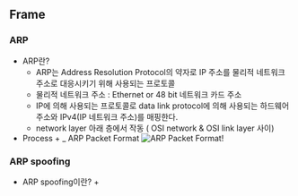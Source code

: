 ##  Frame
### ARP
 - ARP란?
   + ARP는 Address Resolution Protocol의 약자로 IP 주소를 물리적 네트워크 주소로 대응시키기 위해 사용되는 프로토콜
   + 물리적 네트워크 주소 : Ethernet or 48 bit 네트워크 카드 주소
   + IP에 의해 사용되는 프로토콜로 data link protocol에 의해 사용되는 하드웨어 주소와 IPv4(IP 네트워크 주소)를 매핑한다.
   + network layer 아래 층에서 작동 ( OSI network  & OSI link layer 사이)
 - Process
   + 
 _ ARP Packet Format
    ![ARP Packet Format!](https://upload.wikimedia.org/wikipedia/commons/7/71/Arp-6-638.jpg "ARP Packet Format")
### ARP spoofing
  - ARP spoofing이란?
    + 
    
